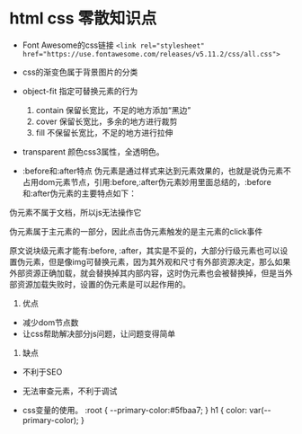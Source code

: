 # html css 零散知识点

* Font Awesome的css链接 <!-- fontawesome字体图标引入 -->
```<link rel="stylesheet" href="https://use.fontawesome.com/releases/v5.11.2/css/all.css">```
* css的渐变色属于背景图片的分类
* object-fit 指定可替换元素的行为
  1. contain 保留长宽比，不足的地方添加“黑边”
  2. cover 保留长宽比，多余的地方进行裁剪
  3. fill 不保留长宽比，不足的地方进行拉伸
* transparent 颜色css3属性，全透明色。

* :before和:after特点
伪元素是通过样式来达到元素效果的，也就是说伪元素不占用dom元素节点，引用:before,:after伪元素妙用里面总结的，:before和:after伪元素的主要特点如下：

伪元素不属于文档，所以js无法操作它

伪元素属于主元素的一部分，因此点击伪元素触发的是主元素的click事件

原文说块级元素才能有:before, :after，其实是不妥的，大部分行级元素也可以设置伪元素，但是像img可替换元素，因为其外观和尺寸有外部资源决定，那么如果外部资源正确加载，就会替换掉其内部内容，这时伪元素也会被替换掉，但是当外部资源加载失败时，设置的伪元素是可以起作用的。

1. 优点

* 减少dom节点数
* 让css帮助解决部分js问题，让问题变得简单
  
1. 缺点

* 不利于SEO
* 无法审查元素，不利于调试

* css变量的使用。
:root {
    --primary-color:#5fbaa7;
}
h1 {
    color: var(--primary-color);
}